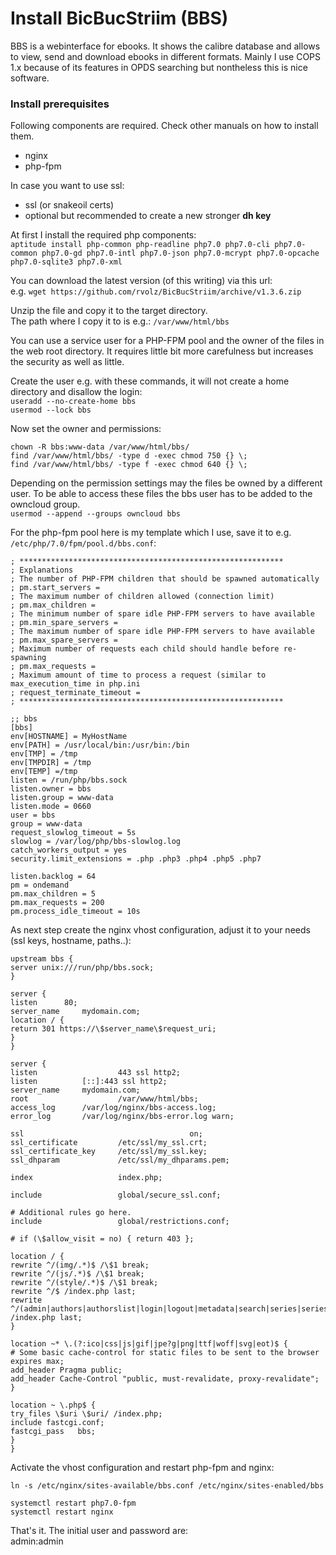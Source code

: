 # Install BicBucStriim (BBS)
BBS is a webinterface for ebooks. It shows the calibre database and allows to view, send and download ebooks in different formats.
Mainly I use COPS 1.x because of its features in OPDS searching but nontheless this is nice software.

### Install prerequisites

Following components are required. Check other manuals on how to install them.
- nginx  
- php-fpm

In case you want to use ssl:  
- ssl (or snakeoil certs)  
- optional but recommended to create a new stronger __dh key__

At first I install the required php components:  
`aptitude install php-common php-readline php7.0 php7.0-cli php7.0-common php7.0-gd php7.0-intl php7.0-json php7.0-mcrypt php7.0-opcache php7.0-sqlite3 php7.0-xml`

You can download the latest version (of this writing) via this url:  
e.g. `wget https://github.com/rvolz/BicBucStriim/archive/v1.3.6.zip`

Unzip the file and copy it to the target directory.  
The path where I copy it to is e.g.: `/var/www/html/bbs`

You can use a service user for a PHP-FPM pool and the owner of the files in the web root directory. It requires little bit more carefulness but increases the security as well as little.

Create the user e.g. with these commands, it will not create a home directory and disallow the login:  
`useradd --no-create-home bbs`  
`usermod --lock bbs`

Now set the owner and permissions:
```
chown -R bbs:www-data /var/www/html/bbs/
find /var/www/html/bbs/ -type d -exec chmod 750 {} \;
find /var/www/html/bbs/ -type f -exec chmod 640 {} \;
```

Depending on the permission settings may the files be owned by a different user. To be able to access these files the bbs user has to be added to the owncloud group.  
`usermod --append --groups owncloud bbs`

For the php-fpm pool here is my template which I use, save it to e.g. `/etc/php/7.0/fpm/pool.d/bbs.conf`:  

```
; ***********************************************************
; Explanations
; The number of PHP-FPM children that should be spawned automatically
; pm.start_servers =
; The maximum number of children allowed (connection limit)
; pm.max_children =
; The minimum number of spare idle PHP-FPM servers to have available
; pm.min_spare_servers =
; The maximum number of spare idle PHP-FPM servers to have available
; pm.max_spare_servers =
; Maximum number of requests each child should handle before re-spawning
; pm.max_requests =
; Maximum amount of time to process a request (similar to max_execution_time in php.ini
; request_terminate_timeout =
; ***********************************************************

;; bbs
[bbs]
env[HOSTNAME] = MyHostName
env[PATH] = /usr/local/bin:/usr/bin:/bin
env[TMP] = /tmp
env[TMPDIR] = /tmp
env[TEMP] =/tmp
listen = /run/php/bbs.sock
listen.owner = bbs
listen.group = www-data
listen.mode = 0660
user = bbs
group = www-data
request_slowlog_timeout = 5s
slowlog = /var/log/php/bbs-slowlog.log
catch_workers_output = yes
security.limit_extensions = .php .php3 .php4 .php5 .php7

listen.backlog = 64
pm = ondemand
pm.max_children = 5
pm.max_requests = 200
pm.process_idle_timeout = 10s
```

As next step create the nginx vhost configuration, adjust it to your needs (ssl keys, hostname, paths..):

```
upstream bbs {
server unix:///run/php/bbs.sock;
}

server {
listen 		80;
server_name     mydomain.com;
location / {
return 301 https://\$server_name\$request_uri;
}
}

server {
listen 					443 ssl http2;
listen          [::]:443 ssl http2;
server_name    	mydomain.com;
root   					/var/www/html/bbs;
access_log     	/var/log/nginx/bbs-access.log;
error_log      	/var/log/nginx/bbs-error.log warn;

ssl    									on;
ssl_certificate        	/etc/ssl/my_ssl.crt;
ssl_certificate_key    	/etc/ssl/my_ssl.key;
ssl_dhparam             /etc/ssl/my_dhparams.pem;

index                   index.php;

include                 global/secure_ssl.conf;

# Additional rules go here.
include                 global/restrictions.conf;

# if (\$allow_visit = no) { return 403 };

location / {
rewrite ^/(img/.*)$ /\$1 break;
rewrite ^/(js/.*)$ /\$1 break;
rewrite ^/(style/.*)$ /\$1 break;
rewrite ^/$ /index.php last;
rewrite ^/(admin|authors|authorslist|login|logout|metadata|search|series|serieslist|tags|tagslist|titles|titleslist|opds)/.*$ /index.php last;
}

location ~* \.(?:ico|css|js|gif|jpe?g|png|ttf|woff|svg|eot)$ {
# Some basic cache-control for static files to be sent to the browser
expires max;
add_header Pragma public;
add_header Cache-Control "public, must-revalidate, proxy-revalidate";
}

location ~ \.php$ {
try_files \$uri \$uri/ /index.php;
include fastcgi.conf;
fastcgi_pass   bbs;
}
}
```

Activate the vhost configuration and restart php-fpm and nginx:


`ln -s /etc/nginx/sites-available/bbs.conf /etc/nginx/sites-enabled/bbs`

```
systemctl restart php7.0-fpm
systemctl restart nginx
```

That's it. The initial user and password are:  
admin:admin
